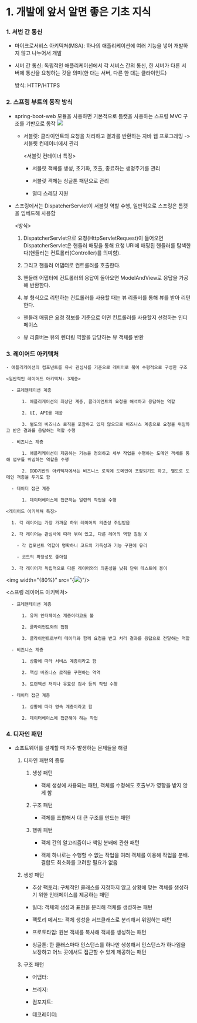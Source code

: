 # 1. 개발에 앞서 알면 좋은 기초 지식

### 1. 서번 간 통신

  - 마이크로서비스 아키텍쳐(MSA): 하나의 애플리케이션에 여러 기능을 넣어 개발하지 않고 나누어서 개발

  - 서버 간 통신: 독립적인 애플리케이션에서 각 서비스 간의 통신, 한 서버가 다른 서버에 통신을 요청하는 것을 의미(한 대는 서버, 다른 한 대는 클라이언트)

      방식: HTTP/HTTPS

### 2. 스프링 부트의 동작 방식

  - spring-boot-web 모듈을 사용하면 기본적으로 톰캣을 사용하는 스프링 MVC 구조를 기반으로 동작
    <img width="{80%}" src="{https://velog.velcdn.com/images/yjjjwww/post/5430af2e-dbda-4b3c-9459-d5ef7e37c8aa/image.png}"/>

    - 서블릿: 클라이언트의 요청을 처리하고 결과를 반환하는 자바 웹 프로그래밍 -> 서블릿 컨테이너에서 관리

      <서블릿 컨테이너 특징>

      - 서블릿 객체를 생성, 초기화, 호출, 종료하는 생명주기를 관리
     
      - 서블릿 객체는 싱글톤 패턴으로 관리
     
      - 멀티 스레딩 지원
     
  - 스프링에서는 DispatcherServlet이 서블릿 역할 수행, 일반적으로 스프링은 톰캣을 임베드해 사용함


    <방식>
    
    1.  DispatcherServlet으로 요청(HttpServletRequest)이 들어오면 DispatcherServlet은 핸들러 매핑을 통해 요청 URI에 매핑된 핸들러를 탐색한다(핸들러는 컨트롤러(Controller)를 의미함).
    
    2.  그리고 핸들러 어댑터로 컨트롤러를 호출한다.
    
    3.  핸들러 어댑터에 컨트롤러의 응답이 돌아오면 ModelAndView로 응답을 가공해 반환한다.
    
    4.  뷰 형식으로 리턴하는 컨트롤러를 사용할 때는 뷰 리졸버를 통해 뷰를 받아 리턴한다.
       
      
      + 핸들러 매핑은 요청 정보를 기준으로 어떤 컨트롤러를 사용할지 선정하는 인터페이스
      
      + 뷰 리졸버는 뷰의 렌더링 역할을 담당하는 뷰 객체를 반환
   
### 3. 레이어드 아키텍처
    - 애플리케이션의 컴포넌트를 유사 관심사를 기준으로 레이어로 묶어 수평적으로 구성한 구조

    <일반적인 레이어드 아키텍쳐- 3계층>
    
      - 프레젠테이션 계층

          1. 애플리케이션의 최상단 계층, 클라이언트의 요청을 해석하고 응답하는 역할

          2. UI, API를 제공

          3. 별도의 비즈니스 로직을 포함하고 있지 않으므로 비즈니스 계층으로 요청을 위임하고 받은 결과를 응답하는 역할 수행
          
      - 비즈니스 계층

          1. 애플리케이션이 제공하는 기능을 정의하고 세부 작업을 수행하는 도메인 객체를 통해 업무를 위임하는 역할을 수행

          2. DDD기반의 아키텍처에서는 비즈니스 로직에 도메인이 포함되기도 하고, 별도로 도메인 객층을 두기도 함
          
      - 데이터 접근 계층

          1. 데이터베이스에 접근하는 일련의 작업을 수행

    <레이어드 아키텍쳐 특징>
    
      1. 각 레이어는 가장 가까운 하위 레이어의 의존성 주입받음

      2. 각 레이어는 관심사에 따라 묶여 있고, 다른 레어의 역할 침범 X

        - 각 컴포넌트 역할이 명확하니 코드의 가독성과 기능 구현에 유리

        - 코드의 확장성도 좋아짐

      3. 각 레이어가 독립적으로 다른 레이어와의 의존성을 낮춰 단위 테스트에 용이

<img width="{80%}" src="{<img width="{80%}" src="{https://velog.velcdn.com/images/yjjjwww/post/5430af2e-dbda-4b3c-9459-d5ef7e37c8aa/image.png}"/>}"/>

  <스프링 레이어드 아키텍쳐>
    
      - 프레젠테이션 계층

          1. 유저 인터페이스 계층이라고도 불

          2. 클라이언트와의 접점

          3. 클라이언트로부터 데이터와 함께 요청을 받고 처리 결과를 응답으로 전달하는 역할
          
      - 비즈니스 계층

          1. 상황에 따라 서비스 계층이라고 함
          
          2. 핵심 바즈니스 로직을 구현하는 역역
          
          3. 트랜젝션 처리나 유효성 검사 등의 작업 수행

      - 데이터 접근 계층

          1. 상황에 따라 영속 계층이라고 함

          2. 데이터베이스에 접근해야 하는 작업


### 4. 디자인 패턴
  - 소프트웨어를 설계할 때 자주 발생하는 문제들을 해결

    1. 디자인 패턴의 종류
   
       1. 생성 패턴
      
          - 객체 생성에 사용되는 패턴, 객체를 수정해도 호출부가 영향을 받지 않게 함
      
       2. 구조 패턴
      
          - 객체를 조합해서 더 큰 구조를 만드는 패턴
      
       3. 행위 패턴
      
          - 객체 간의 알고리즘이나 책임 분배에 관한 패턴
         
          - 객체 하나로는 수행할 수 없는 작업을 여러 객체를 이용해 작업을 분배. 결합도 최소화를 고려할 필요가 없음
         
    2. 생성 패턴
   
       - 추상 팩토리: 구체적인 클래스를 지정하지 않고 상황에 맞는 객체를 생성하기 위한 인터페이스를 제공하는 패턴
      
       - 빌더: 객체의 생성과 표현을 분리해 객체를 생성하는 패턴
      
       - 팩토리 메서드: 객체 생성을 서브클래스로 분리해서 위임하는 패턴
      
       - 프로토타입: 원본 객체를 복사해 객체를 생성하는 패턴
      
       - 싱글톤: 한 클래스마다 인스턴스를 하나만 생성해서 인스턴스가 하나임을 보장하고 어느 곳에서도 접근할 수 있게 제공하는 패턴
      
    3. 구조 패턴

       - 어댑터:
         
       - 브리지:
         
       - 컴포지트:
      
       - 데코레이터: 

















    
